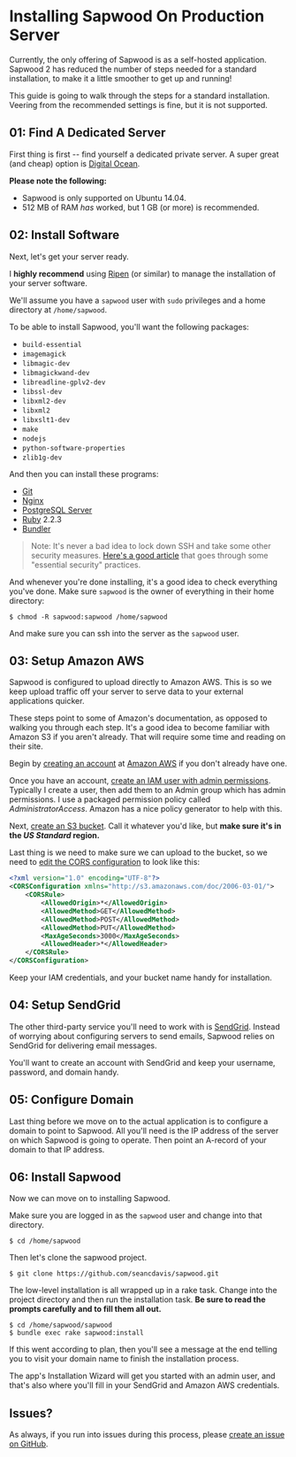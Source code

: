# Installing Sapwood On Production Server

Currently, the only offering of Sapwood is as a self-hosted application. Sapwood 2 has reduced the number of steps needed for a standard installation, to make it a little smoother to get up and running!

This guide is going to walk through the steps for a standard installation. Veering from the recommended settings is fine, but it is not supported.

## 01: Find A Dedicated Server

First thing is first -- find yourself a dedicated private server. A super great (and cheap) option is [Digital Ocean](https://www.digitalocean.com/).

**Please note the following:**

- Sapwood is only supported on Ubuntu 14.04.
- 512 MB of RAM _has_ worked, but 1 GB (or more) is recommended.

## 02: Install Software

Next, let's get your server ready.

I **highly recommend** using [Ripen](https://github.com/seancdavis/ripen) (or similar) to manage the installation of your server software.

We'll assume you have a `sapwood` user with `sudo` privileges and a home directory at `/home/sapwood`.

To be able to install Sapwood, you'll want the following packages:

- `build-essential`
- `imagemagick`
- `libmagic-dev`
- `libmagickwand-dev`
- `libreadline-gplv2-dev`
- `libssl-dev`
- `libxml2-dev`
- `libxml2`
- `libxslt1-dev`
- `make`
- `nodejs`
- `python-software-properties`
- `zlib1g-dev`

And then you can install these programs:

- [Git](http://git-scm.com/)
- [Nginx](http://nginx.org/)
- [PostgreSQL Server](http://www.postgresql.org/)
- [Ruby](https://www.ruby-lang.org/en/) 2.2.3
- [Bundler](http://bundler.io/)

> Note: It's never a bad idea to lock down SSH and take some other security measures. [Here's a good article](http://plusbryan.com/my-first-5-minutes-on-a-server-or-essential-security-for-linux-servers) that goes through some "essential security" practices.

And whenever you're done installing, it's a good idea to check everything you've done. Make sure `sapwood` is the owner of everything in their home directory:

```text
$ chmod -R sapwood:sapwood /home/sapwood
```

And make sure you can ssh into the server as the `sapwood` user.

## 03: Setup Amazon AWS

Sapwood is configured to upload directly to Amazon AWS. This is so we keep upload traffic off your server to serve data to your external applications quicker.

These steps point to some of Amazon's documentation, as opposed to walking you through each step. It's a good idea to become familiar with Amazon S3 if you aren't already. That will require some time and reading on their site.

Begin by [creating an account](http://docs.aws.amazon.com/AmazonS3/latest/gsg/SigningUpforS3.html) at [Amazon AWS](https://aws.amazon.com/) if you don't already have one.

Once you have an account, [create an IAM user with admin permissions](http://docs.aws.amazon.com/IAM/latest/UserGuide/console.html). Typically I create a user, then add them to an Admin group which has admin permissions. I use a packaged permission policy called _AdministratorAccess_. Amazon has a nice policy generator to help with this.

Next, [create an S3 bucket](http://docs.aws.amazon.com/AmazonS3/latest/gsg/CreatingABucket.html). Call it whatever you'd like, but **make sure it's in the _US Standard_ region.**

Last thing is we need to make sure we can upload to the bucket, so we need to [edit the CORS configuration](http://docs.aws.amazon.com/AmazonS3/latest/dev/cors.html) to look like this:

```xml
<?xml version="1.0" encoding="UTF-8"?>
<CORSConfiguration xmlns="http://s3.amazonaws.com/doc/2006-03-01/">
    <CORSRule>
        <AllowedOrigin>*</AllowedOrigin>
        <AllowedMethod>GET</AllowedMethod>
        <AllowedMethod>POST</AllowedMethod>
        <AllowedMethod>PUT</AllowedMethod>
        <MaxAgeSeconds>3000</MaxAgeSeconds>
        <AllowedHeader>*</AllowedHeader>
    </CORSRule>
</CORSConfiguration>
```

Keep your IAM credentials, and your bucket name handy for installation.

## 04: Setup SendGrid

The other third-party service you'll need to work with is [SendGrid](http://sendgrid.com/). Instead of worrying about configuring servers to send emails, Sapwood relies on SendGrid for delivering email messages.

You'll want to create an account with SendGrid and keep your username, password, and domain handy.

## 05: Configure Domain

Last thing before we move on to the actual application is to configure a domain to point to Sapwood. All you'll need is the IP address of the server on which Sapwood is going to operate. Then point an A-record of your domain to that IP address.

## 06: Install Sapwood

Now we can move on to installing Sapwood.

Make sure you are logged in as the `sapwood` user and change into that directory.

```text
$ cd /home/sapwood
```

Then let's clone the sapwood project.

```text
$ git clone https://github.com/seancdavis/sapwood.git
```

The low-level installation is all wrapped up in a rake task. Change into the project directory and then run the installation task. **Be sure to read the prompts carefully and to fill them all out.**

```text
$ cd /home/sapwood/sapwood
$ bundle exec rake sapwood:install
```

If this went according to plan, then you'll see a message at the end telling you to visit your domain name to finish the installation process.

The app's Installation Wizard will get you started with an admin user, and that's also where you'll fill in your SendGrid and Amazon AWS credentials.

## Issues?

As always, if you run into issues during this process, please [create an issue on GitHub](https://github.com/seancdavis/sapwood/issues/new).
